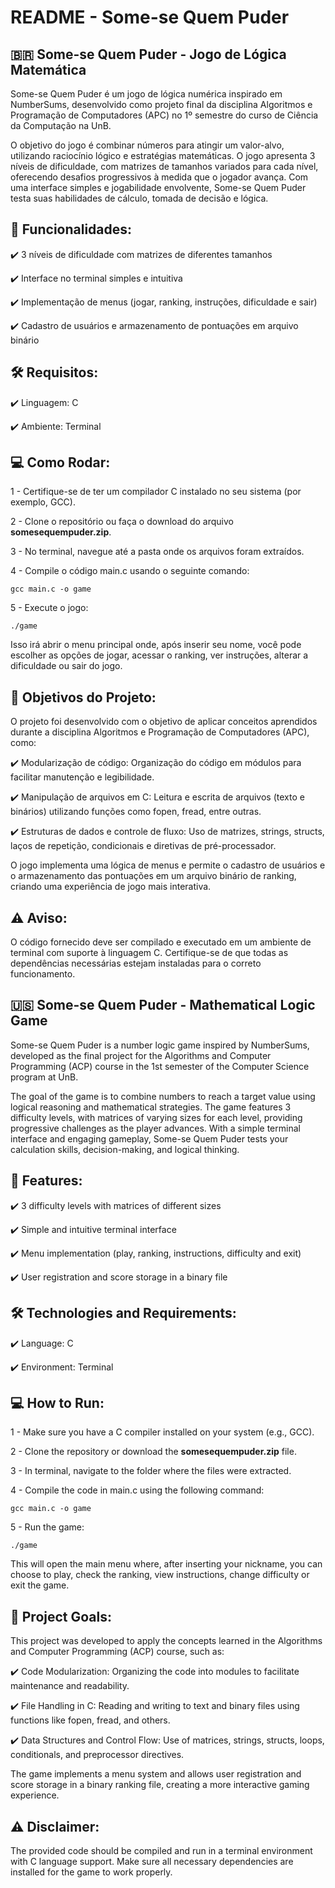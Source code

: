 # README - Some-se Quem Puder
## 🇧🇷 Some-se Quem Puder - Jogo de Lógica Matemática
Some-se Quem Puder é um jogo de lógica numérica inspirado em NumberSums, desenvolvido como projeto final da disciplina Algoritmos e Programação de Computadores (APC) no 1º semestre do curso de Ciência da Computação na UnB.

O objetivo do jogo é combinar números para atingir um valor-alvo, utilizando raciocínio lógico e estratégias matemáticas. O jogo apresenta 3 níveis de dificuldade, com matrizes de tamanhos variados para cada nível, oferecendo desafios progressivos à medida que o jogador avança. Com uma interface simples e jogabilidade envolvente, Some-se Quem Puder testa suas habilidades de cálculo, tomada de decisão e lógica.

## 🎯 Funcionalidades:
✔️ 3 níveis de dificuldade com matrizes de diferentes tamanhos

✔️ Interface no terminal simples e intuitiva

✔️ Implementação de menus (jogar, ranking, instruções, dificuldade e sair)

✔️ Cadastro de usuários e armazenamento de pontuações em arquivo binário

## 🛠️ Requisitos:
✔️ Linguagem: C

✔️ Ambiente: Terminal 

## 💻 Como Rodar:
1 - Certifique-se de ter um compilador C instalado no seu sistema (por exemplo, GCC).

2 - Clone o repositório ou faça o download do arquivo **somesequempuder.zip**.

3 - No terminal, navegue até a pasta onde os arquivos foram extraídos.

4 - Compile o código main.c usando o seguinte comando:

```
gcc main.c -o game
```

5 - Execute o jogo:

```
./game
```

Isso irá abrir o menu principal onde, após inserir seu nome, você pode escolher as opções de jogar, acessar o ranking, ver instruções, alterar a dificuldade ou sair do jogo.

## 🔧 Objetivos do Projeto:
O projeto foi desenvolvido com o objetivo de aplicar conceitos aprendidos durante a disciplina Algoritmos e Programação de Computadores (APC), como:

✔️ Modularização de código: Organização do código em módulos para facilitar manutenção e legibilidade.

✔️ Manipulação de arquivos em C: Leitura e escrita de arquivos (texto e binários) utilizando funções como fopen, fread, entre outras.

✔️ Estruturas de dados e controle de fluxo: Uso de matrizes, strings, structs, laços de repetição, condicionais e diretivas de pré-processador.

O jogo implementa uma lógica de menus e permite o cadastro de usuários e o armazenamento das pontuações em um arquivo binário de ranking, criando uma experiência de jogo mais interativa.

## ⚠️ Aviso:
O código fornecido deve ser compilado e executado em um ambiente de terminal com suporte à linguagem C. Certifique-se de que todas as dependências necessárias estejam instaladas para o correto funcionamento.

## 🇺🇸 Some-se Quem Puder - Mathematical Logic Game
Some-se Quem Puder is a number logic game inspired by NumberSums, developed as the final project for the Algorithms and Computer Programming (ACP) course in the 1st semester of the Computer Science program at UnB.

The goal of the game is to combine numbers to reach a target value using logical reasoning and mathematical strategies. The game features 3 difficulty levels, with matrices of varying sizes for each level, providing progressive challenges as the player advances. With a simple terminal interface and engaging gameplay, Some-se Quem Puder tests your calculation skills, decision-making, and logical thinking.

## 🎯 Features:
✔️ 3 difficulty levels with matrices of different sizes

✔️ Simple and intuitive terminal interface

✔️ Menu implementation (play, ranking, instructions, difficulty and exit)

✔️ User registration and score storage in a binary file


## 🛠️ Technologies and Requirements:
✔️ Language: C

✔️ Environment: Terminal

## 💻 How to Run:
1 - Make sure you have a C compiler installed on your system (e.g., GCC).

2 - Clone the repository or download the **somesequempuder.zip** file.

3 - In terminal, navigate to the folder where the files were extracted.

4 - Compile the code in main.c using the following command:

```
gcc main.c -o game
```

5 - Run the game:

```
./game
```

This will open the main menu where, after inserting your nickname, you can choose to play, check the ranking, view instructions, change difficulty or exit the game.

## 🔧 Project Goals:
This project was developed to apply the concepts learned in the Algorithms and Computer Programming (ACP) course, such as:

✔️ Code Modularization: Organizing the code into modules to facilitate maintenance and readability.

✔️ File Handling in C: Reading and writing to text and binary files using functions like fopen, fread, and others.

✔️ Data Structures and Control Flow: Use of matrices, strings, structs, loops, conditionals, and preprocessor directives.

The game implements a menu system and allows user registration and score storage in a binary ranking file, creating a more interactive gaming experience.

## ⚠️ Disclaimer:
The provided code should be compiled and run in a terminal environment with C language support. Make sure all necessary dependencies are installed for the game to work properly.
